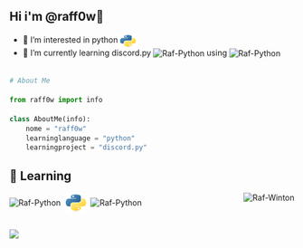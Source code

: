 ## Hi i'm @raff0w👋
- 👀 I’m interested in python<img align="center" alt="Raf-Python" height="25" width="35" src="https://raw.githubusercontent.com/devicons/devicon/master/icons/python/python-original.svg">
- 🌱 I’m currently learning discord.py <img align="center" alt="Raf-Python" height="30" width="30" src= "https://wasimaster.gallerycdn.vsassets.io/extensions/wasimaster/discord-py-snippets/1.7.0/1668862916012/Microsoft.VisualStudio.Services.Icons.Default"> using <img align="center" alt="Raf-Python" height="25" width="35" src="https://cdn.jsdelivr.net/gh/devicons/devicon/icons/vscode/vscode-original.svg" />

```py

# About Me

from raff0w import info

class AboutMe(info):
    nome = "raff0w"
    learninglanguage = "python"
    learningproject = "discord.py"
   ``` 




  
## 🚀 Learning
<div>
<img align="center" alt="Raf-Python" height="40" width="40" src= "https://wasimaster.gallerycdn.vsassets.io/extensions/wasimaster/discord-py-snippets/1.7.0/1668862916012/Microsoft.VisualStudio.Services.Icons.Default">
<img align="center" alt="Raf-Python" height="35" width="45" src="https://raw.githubusercontent.com/devicons/devicon/master/icons/python/python-original.svg">
<img align="center" alt="Raf-Python" height="35" width="45" src="https://cdn.jsdelivr.net/gh/devicons/devicon/icons/vscode/vscode-original.svg" />
<img align="right" alt= "Raf-Winton" src="https://media.tenor.com/2qhDGVrRcA0AAAAM/winston.gif">
</div> 

##


<a href="https://stackoverflow.com/users/22354860/raff0w"><img src="https://img.shields.io/badge/Stack_Overflow-FE7A16?style=for-the-badge&logo=stack-overflow&logoColor=white" target="_blank">

        
             

